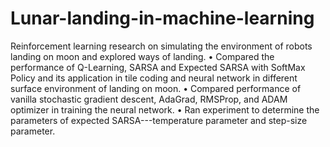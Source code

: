 # Lunar-landing-in-machine-learning
Reinforcement learning research on simulating the environment of robots landing on moon and explored ways of landing.
•	Compared the performance of Q-Learning, SARSA and Expected SARSA with SoftMax Policy and its application in tile coding and neural network in different surface environment of landing on moon.
•	Compared performance of vanilla stochastic gradient descent, AdaGrad, RMSProp, and ADAM optimizer in training the neural network.
•	Ran experiment to determine the parameters of expected SARSA---temperature parameter and step-size parameter.
